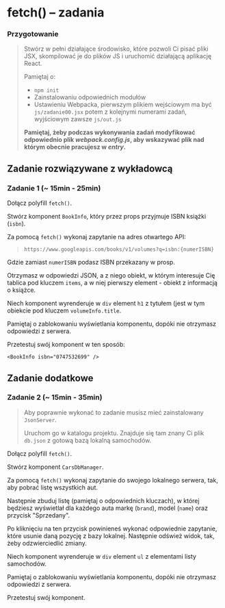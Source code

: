 # fetch() &ndash; zadania

### Przygotowanie

> Stwórz w pełni działające środowisko, które pozwoli Ci pisać pliki JSX, skompilować je do plików JS i uruchomić działającą aplikację React.
> 
> Pamiętaj o:
> - ```npm init```
> - Zainstalowaniu odpowiednich modułów
> - Ustawieniu Webpacka, pierwszym plikiem wejściowym ma być `js/zadanie00.jsx` potem z kolejnymi numerami zadań, wyjściowym zawsze `js/out.js`
>
> **Pamiętaj, żeby podczas wykonywania zadań modyfikować odpowiednio plik _webpack.config.js_, aby wskazywać plik nad którym obecnie pracujesz w _entry_.**

## Zadanie rozwiązywane z wykładowcą

### Zadanie 1 (~ 15min - 25min)

Dołącz polyfill `fetch()`.

Stwórz komponent `BookInfo`, który przez props przyjmuje ISBN książki (`isbn`).

Za pomocą `fetch()` wykonaj zapytanie na adres otwartego API:
 > `https://www.googleapis.com/books/v1/volumes?q=isbn:{numerISBN}`
 
Gdzie zamiast `numerISBN` podasz ISBN przekazany w prosp.

Otrzymasz w odpowiedzi JSON, a z niego obiekt, w którym interesuje Cię tablica pod kluczem `items`, a w niej pierwszy element - obiekt z informacją o książce.

Niech komponent wyrenderuje w `div` element `h1` z tytułem (jest w tym obiekcie pod kluczem `volumeInfo.title`.

Pamiętaj o zablokowaniu wyświetlania komponentu, dopóki nie otrzymasz odpowiedzi z serwera.

Przetestuj swój komponent w ten sposób:

```JSX
<BookInfo isbn="0747532699" />
```
## Zadanie dodatkowe

### Zadanie 2 (~ 15min - 35min)

> Aby poprawnie wykonać to zadanie musisz mieć zainstalowany `JsonServer`.
> 
> Uruchom go w katalogu projektu. Znajduje się tam znany Ci plik `db.json` z gotową bazą lokalną samochodów.

Dołącz polyfill `fetch()`.

Stwórz komponent `CarsDbManager`.

Za pomocą `fetch()` wykonaj zapytanie do swojego lokalnego serwera, tak, aby pobrać listę wszystkich aut.

Następnie zbuduj listę (pamiętaj o odpowiednich kluczach), w której będziesz wyświetlał dla każdego auta markę (`brand`), model (`name`) oraz przycisk "Sprzedany".

Po kliknięciu na ten przycisk powinieneś wykonać odpowiednie zapytanie, które usunie daną pozycję z bazy lokalnej. Następnie odśwież widok, tak, żeby odzwierciedlić zmiany.

Niech komponent wyrenderuje w `div` element `ul` z elementami listy samochodów.

Pamiętaj o zablokowaniu wyświetlania komponentu, dopóki nie otrzymasz odpowiedzi z serwera.

Przetestuj swój komponent.
